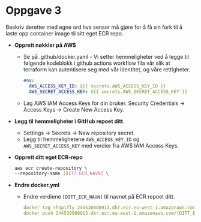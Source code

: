 # Oppgave 3

Beskriv deretter med egne ord hva sensor må gjøre for å få sin fork til å laste opp container image til sitt eget ECR repo.
  * **Opprett nøkkler på AWS**
    * Se på .github/docker.yaml - Vi setter hemmeligheter ved å legge til følgende kodeblokk i github actions workflow fila vår slik at terraform kan autentisere seg med vår identitet, og våre rettigheter.
        ```yaml
        env:
          AWS_ACCESS_KEY_ID: ${{ secrets.AWS_ACCESS_KEY_ID }}
          AWS_SECRET_ACCESS_KEY: ${{ secrets.AWS_SECRET_ACCESS_KEY }}
        ```
    * Lag AWS IAM Access Keys for din bruker. Security Credentials -> Access Keys -> Create New Access Key.
    
  * **Legg til hemmeligheter i GitHub repoet ditt**. 
    * Settings -> Secrets -> New repository secret.
    * Legg til hemmelighetene ```AWS_ACCESS_KEY_ID``` og ```AWS_SECRET_ACCESS_KEY``` med verdier fra AWS IAM Access Keys.

  * **Opprett ditt eget ECR-repo**
    ```bash
    aws ecr create-repository \
    --repository-name [DITT_ECR_NAVN] \
    ```

  * **Endre docker.yml**
    * Endre verdiene ```[DITT_ECR_NAVN]``` til navnet på ECR repoet ditt.
        ````yaml
      docker tag shopifly 244530008913.dkr.ecr.eu-west-1.amazonaws.com/[DITT_ECR_NAVN:$rev
      docker push 244530008913.dkr.ecr.eu-west-1.amazonaws.com/[DITT_ECR_NAVN]:$rev
        ````
    
    